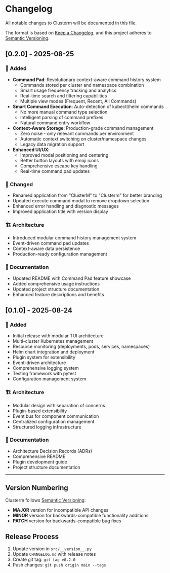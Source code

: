 # Changelog

All notable changes to Clusterm will be documented in this file.

The format is based on [Keep a Changelog](https://keepachangelog.com/en/1.0.0/),
and this project adheres to [Semantic Versioning](https://semver.org/spec/v2.0.0.html).

## [0.2.0] - 2025-08-25

### 🚀 Added
- **Command Pad**: Revolutionary context-aware command history system
  - Commands stored per cluster and namespace combination
  - Smart usage frequency tracking and analytics
  - Real-time search and filtering capabilities
  - Multiple view modes (Frequent, Recent, All Commands)
- **Smart Command Execution**: Auto-detection of kubectl/helm commands
  - No more manual command type selection
  - Intelligent parsing of command prefixes
  - Natural command entry workflow
- **Context-Aware Storage**: Production-grade command management
  - Zero noise - only relevant commands per environment
  - Automatic context switching on cluster/namespace changes
  - Legacy data migration support
- **Enhanced UI/UX**:
  - Improved modal positioning and centering
  - Better button layouts with emoji icons
  - Comprehensive escape key handling
  - Real-time command pad updates

### 🔧 Changed
- Renamed application from "ClusterM" to "Clusterm" for better branding
- Updated execute command modal to remove dropdown selection
- Enhanced error handling and diagnostic messages
- Improved application title with version display

### 🏗️ Architecture
- Introduced modular command history management system
- Event-driven command pad updates
- Context-aware data persistence
- Production-ready configuration management

### 📖 Documentation
- Updated README with Command Pad feature showcase
- Added comprehensive usage instructions
- Updated project structure documentation
- Enhanced feature descriptions and benefits

## [0.1.0] - 2025-08-24

### 🚀 Added
- Initial release with modular TUI architecture
- Multi-cluster Kubernetes management
- Resource monitoring (deployments, pods, services, namespaces)
- Helm chart integration and deployment
- Plugin system for extensibility
- Event-driven architecture
- Comprehensive logging system
- Testing framework with pytest
- Configuration management system

### 🏗️ Architecture
- Modular design with separation of concerns
- Plugin-based extensibility
- Event bus for component communication
- Centralized configuration management
- Structured logging infrastructure

### 📖 Documentation
- Architecture Decision Records (ADRs)
- Comprehensive README
- Plugin development guide
- Project structure documentation

---

## Version Numbering

Clusterm follows [Semantic Versioning](https://semver.org/):
- **MAJOR** version for incompatible API changes
- **MINOR** version for backwards-compatible functionality additions  
- **PATCH** version for backwards-compatible bug fixes

## Release Process

1. Update version in `src/__version__.py`
2. Update `CHANGELOG.md` with release notes
3. Create git tag: `git tag v0.2.0`
4. Push changes: `git push origin main --tags`